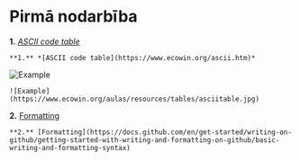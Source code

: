 # Pirmā nodarbība  
**1.** *[ASCII code table](https://www.ecowin.org/ascii.htm)*  
```
**1.** *[ASCII code table](https://www.ecowin.org/ascii.htm)*  
```
![Example](https://www.ecowin.org/aulas/resources/tables/asciitable.jpg)  
```
![Example](https://www.ecowin.org/aulas/resources/tables/asciitable.jpg)  
```
**2.** [Formatting](https://docs.github.com/en/get-started/writing-on-github/getting-started-with-writing-and-formatting-on-github/basic-writing-and-formatting-syntax)  
```
**2.** [Formatting](https://docs.github.com/en/get-started/writing-on-github/getting-started-with-writing-and-formatting-on-github/basic-writing-and-formatting-syntax)  
```
